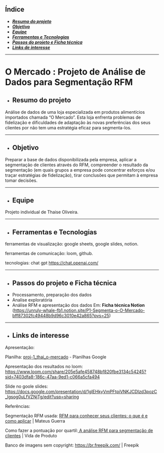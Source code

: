 ## **Índice**
- [***Resumo do projeto***](#Resumo-do-projeto)
- [***Objetivo***](#Objetivo)
- [***Equipe***](#Equipe)
- [***Ferramentas e Tecnologias***](#Ferramentas-e-Tecnologias)
- [***Passos do projeto e Ficha técnica***](#Passos-do-projeto-e-ficha-técnica)
- [***Links de interesse***](#Links-de-interesse)
  
_________________________________________________________________________________________________________________________________________________________________________________________


# **O Mercado : Projeto de Análise de Dados para Segmentação RFM**

- ## **Resumo do projeto** 

Análise de dados de uma loja especializada em produtos alimentícios importados chamada “O Mercado”. Esta loja enfrenta problemas de fidelização e dificuldades de adaptação às novas preferências dos seus clientes por não tem uma estratégia eficaz para segmenta-los. 
__________________________________________________________________________________________________________________________________________________________________________________________

- ## **Objetivo**

Preparar a base de dados disponibilizada pela empresa, aplicar a segmentação de clientes através do RFM, compreender o resultado da segmentação (em quais grupos a empresa pode concentrar esforços e/ou traçar estratégias de fidelização),  tirar conclusões que permitam à empresa tomar decisões.
__________________________________________________________________________________________________________________________________________________________________________________________

- ## **Equipe**

Projeto individual de Thaise Oliveira.
__________________________________________________________________________________________________________________________________________________________________________________________

- ## **Ferramentas e Tecnologias**

ferramentas de visualização: google sheets, google slides, notion.

ferramentas de comunicação: loom, github.

tecnologias: chat gpt https://chat.openai.com/
_________________________________________________________________________________________________________________________________________________________________________________________

- ## **Passos do projeto e Ficha técnica**
- Processamento, preparação dos dados 
- Analise exploratória
- Análise RFM e apresentação dos dados
  Em: **Ficha técnica Notion** (https://unruly-whale-fb1.notion.site/P1-Segmenta-o-O-Mercado-bff87302fc49448b9d96c3010e42a865?pvs=25)
__________________________________________________________________________________________________________________________________________________________________________________________

- ## **Links de interesse**

Apresentação:

Planilha: [proj-1_thai_o-mercado](https://docs.google.com/spreadsheets/d/1FgHo30Yu-r-k_8_hDgnPQPx4jH0O1PM9WiUEjgwRleU/edit?usp=sharing) - Planilhas Google

Apresentação dos resultados no loom: https://www.loom.com/share/205e5afe458748bf820fbe3134c54245?sid=7403dfa8-186c-47aa-9ed1-c066a5cfa494

Slide no goole slides: https://docs.google.com/presentation/d/1gIEHkyVmPFtpiVNKJCDIzd3pozC_lgsog0uLfVZNjTg/edit?usp=sharing
 
Referências:

Segmentação RFM usada: [RFM para conhecer seus clientes: o que é e como aplicar](https://mateusguerra.com.br/rfm-para-conhecer-seus-clientes/#segmentos) | Mateus Guerra 

Como fazer a pontuação por quartil:[ A análise RFM para segmentação de clientes](https://vidadeproduto.com.br/analise-rfm/#Pontuacao_por_Quartil) | Vida de Produto

Banco de imagens sem copyright: https://br.freepik.com/ | Freepik
